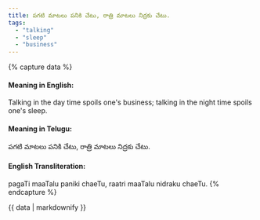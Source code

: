 ```yaml
---
title: పగటి మాటలు పనికి చేటు, రాత్రి మాటలు నిద్రకు చేటు.
tags:
  - "talking"
  - "sleep"
  - "business"
---
```


{% capture data %}
#### Meaning in English:
Talking in the day time spoils one's business; talking in the night time spoils one's sleep.

#### Meaning in Telugu:
పగటి మాటలు పనికి చేటు, రాత్రి మాటలు నిద్రకు చేటు.

#### English Transliteration:
pagaTi maaTalu paniki chaeTu, raatri maaTalu nidraku chaeTu.
{% endcapture %}

<div class="notice">{{ data | markdownify }}</div>

